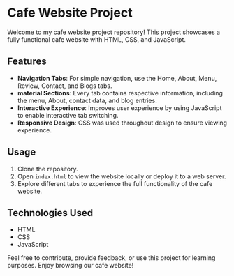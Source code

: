 # Cafe Website Project

Welcome to my cafe website project repository! This project showcases a fully functional cafe website with HTML, CSS, and JavaScript.

## Features

- **Navigation Tabs**: For simple navigation, use the Home, About, Menu, Review, Contact, and Blogs tabs.
- **material Sections**: Every tab contains respective information, including the menu, About, contact data, and blog entries.
- **Interactive Experience**: Improves user experience by using JavaScript to enable interactive tab switching.
- **Responsive Design**: CSS was used throughout design to ensure viewing experience.

## Usage

1. Clone the repository.
2. Open `index.html` to view the website locally or deploy it to a web server.
3. Explore different tabs to experience the full functionality of the cafe website.

## Technologies Used

- HTML
- CSS
- JavaScript

Feel free to contribute, provide feedback, or use this project for learning purposes. Enjoy browsing our cafe website!
